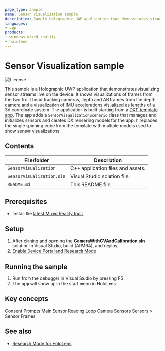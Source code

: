 ```yaml
---
page_type: sample
name: Sensor Visualization sample
description: Sample Holographic UWP application that demonstrates visualizing sensor streams live on HoloLens 2 devices.
languages:
- cpp
products:
- windows-mixed-reality
- hololens
---
```


# Sensor Visualization sample

![License](https://img.shields.io/badge/license-MIT-green.svg)

This sample is a Holographic UWP application that demonstrates visualizing sensor streams live on the device. It shows visualizations of frames from the two front head tracking cameras, depth and AB frames from the depth camera and a visualization of IMU accelerations visualized as lengths of a 3d coordinate system. The application is built starting from a [DX11 template app](https://docs.microsoft.com/windows/mixed-reality/creating-a-holographic-directx-project). The app adds a `SensorVisualizationScenario` class that manages and initializes sensors and creates DX rendering models for the app. It replaces the single spinning cube from the template with multiple models used to show sensor visualizations.

## Contents

| File/folder | Description |
|-------------|-------------|
| `SensorVisualization` | C++ application files and assets. |
| `SensorVisualization.sln` | Visual Studio solution file. |
| `README.md` | This README file. |

## Prerequisites

* Install the [latest Mixed Reality tools](https://docs.microsoft.com/windows/mixed-reality/develop/install-the-tools?tabs=unity)

## Setup

1. After cloning and opening the **CameraWithCVAndCalibration.sln** solution in Visual Studio, build (ARM64), and deploy.
2. [Enable Device Portal and Research Mode](https://docs.microsoft.com/windows/mixed-reality/research-mode)

## Running the sample

1. Run from the debugger in Visual Studio by pressing F5
2. The app will show up in the start menu in HoloLens

## Key concepts

Consent Prompts
Main Sensor Reading Loop
Camera Sensors
Sensors > Sensor Frames

## See also

* [Research Mode for HoloLens](https://docs.microsoft.com/windows/mixed-reality/develop/platform-capabilities-and-apis/research-mode)